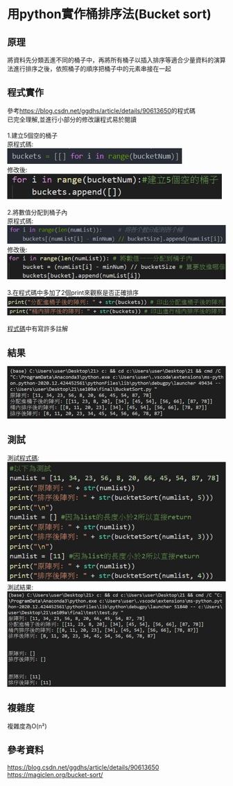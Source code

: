 # 用python實作桶排序法(Bucket sort) 
## 原理
將資料先分類丟進不同的桶子中，再將所有桶子以插入排序等適合少量資料的演算法進行排序之後，依照桶子的順序把桶子中的元素串接在一起

## 程式實作
參考<https://blog.csdn.net/ggdhs/article/details/90613650>的程式碼<br>
已完全理解,並進行小部分的修改讓程式易於閱讀<br>
<br>
1.建立5個空的桶子<br>
原程式碼:<br>
![](https://github.com/ja1223/se109a/blob/master/final/photo/1.jpg)<br>
修改後:<br>
![](https://github.com/ja1223/se109a/blob/master/final/photo/1-1.jpg)<br>
<br>
2.將數值分配到桶子內<br>
原程式碼:<br>
![](https://github.com/ja1223/se109a/blob/master/final/photo/2.jpg)<br>
修改後:<br>
![](https://github.com/ja1223/se109a/blob/master/final/photo/2-1.jpg)<br>
<br>
3.在程式碼中多加了2個print來觀察是否正確排序
![](https://github.com/ja1223/se109a/blob/master/final/photo/3-1.jpg)<br>
![](https://github.com/ja1223/se109a/blob/master/final/photo/3-2.jpg)<br>
<br>
[程式碼](https://github.com/ja1223/se109a/blob/master/final/BucketSort.py)中有寫許多註解

## 結果
![](https://github.com/ja1223/se109a/blob/master/final/photo/result.jpg)

## 測試
測試[程式碼](https://github.com/ja1223/se109a/blob/master/final/test/test.py):<br>
![](https://github.com/ja1223/se109a/blob/master/final/photo/test.jpg)
測試結果:<br>
![](https://github.com/ja1223/se109a/blob/master/final/photo/testresult.jpg)
## 複雜度
複雜度為O(n²)

## 參考資料

<https://blog.csdn.net/ggdhs/article/details/90613650><br>
<https://magiclen.org/bucket-sort/>

